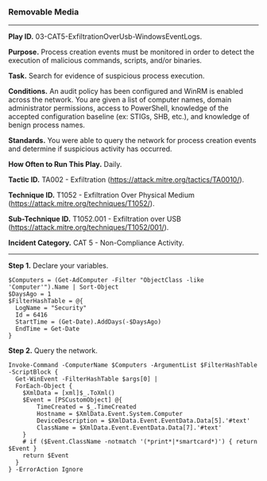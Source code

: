 ### Removable Media

---

**Play ID.** 03-CAT5-ExfiltrationOverUsb-WindowsEventLogs.

**Purpose.** Process creation events must be monitored in order to detect the execution of malicious commands, scripts, and/or binaries. 

**Task.** Search for evidence of suspicious process execution.

**Conditions.** An audit policy has been configured and WinRM is enabled across the network. You are given a list of computer names, domain administrator permissions, access to PowerShell, knowledge of the accepted configuration baseline (ex: STIGs, SHB, etc.), and knowledge of benign process names.  

**Standards.** You were able to query the network for process creation events and determine if suspicious activity has occurred.

**How Often to Run This Play.** Daily. 

**Tactic ID.** TA002 - Exfiltration (https://attack.mitre.org/tactics/TA0010/).

**Technique ID.** T1052 - Exfiltration Over Physical Medium (https://attack.mitre.org/techniques/T1052/).

**Sub-Technique ID.** T1052.001 - Exfiltration over USB (https://attack.mitre.org/techniques/T1052/001/).

**Incident Category.** CAT 5 - Non-Compliance Activity.

---

**Step 1.** Declare your variables.
```pwsh
$Computers = (Get-AdComputer -Filter "ObjectClass -like 'Computer'").Name | Sort-Object
$DaysAgo = 1
$FilterHashTable = @{
  LogName = "Security"
  Id = 6416
  StartTime = (Get-Date).AddDays(-$DaysAgo)
  EndTime = Get-Date
}
```

**Step 2.** Query the network.
```pwsh
Invoke-Command -ComputerName $Computers -ArgumentList $FilterHashTable -ScriptBlock {
  Get-WinEvent -FilterHashTable $args[0] |
  ForEach-Object {
    $XmlData = [xml]$_.ToXml()
    $Event = [PSCustomObject] @{
        TimeCreated = $_.TimeCreated
        Hostname = $XmlData.Event.System.Computer
        DeviceDescription = $XmlData.Event.EventData.Data[5].'#text'
        ClassName = $XmlData.Event.EventData.Data[7].'#text'
    }
    # if ($Event.ClassName -notmatch '(*print*|*smartcard*)') { return $Event }
    return $Event
  }
} -ErrorAction Ignore
```
